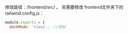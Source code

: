修改路径：/frontend/src/ 。
另需要修改 frontend文件夹下的tailwind.config.js：

```js
module.exports = {
  darkMode: 'class',  //添加
```

